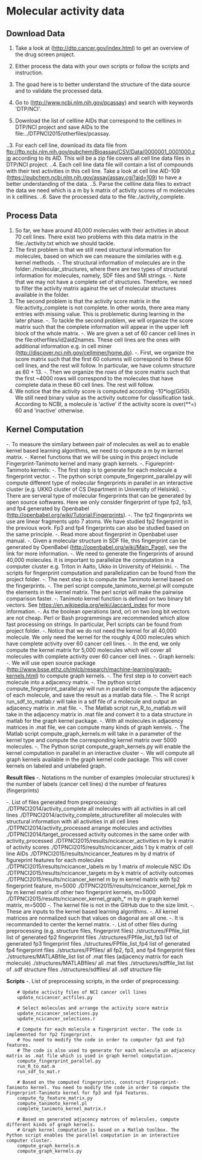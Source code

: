 
**Molecular activity data**
==


**Download Data**
--

1. Take a look at (http://dtp.cancer.gov/index.html) to get an overview of the drug screen project.

2. Either process the data with your own scripts or follow the scripts and instruction.

3. The goad here is to better understand the structure of the data source and to validate the processed data.

  1. Go to (http://www.ncbi.nlm.nih.gov/pcassay) and search with keywords 'DTP/NCI'.

  2. Download the list of cellline AIDs that correspond to the celllines in DTP/NCI project and save AIDs to the file:../DTPNCI2015/otherfiles/pcassay.

..3. For each cell line, download its data file from ftp://ftp.ncbi.nlm.nih.gov/pubchem/Bioassay/CSV/Data/0000001_0001000.zip according to its AID. This will be a zip file covers all cell line data files in DTP/NCI project. 
..4. Each cell line data file will contain a list of compounds with their test activities in this cell line. Take a look at cell line AID-109 (https://pubchem.ncbi.nlm.nih.gov/assay/assay.cgi?aid=109) to have a better understanding of the data.
..5. Parse the cellline data files to extract the data we need which is a m by k matrix of activity scores of m molecules in k celllines.
..6. Save the processed data to the file:./activity_complete.


**Process Data**
--

1. So far, we have around 40,000 molecules with their activities in about 70 cell lines. There exist two problems with this data matrix in the file:./activity.txt which we should tackle.
2. The first problem is that we still need structural information for molecules, based on which we can measure the similaries with e.g. kernel methods.
        -. The structural information of molecules are in the folder:./molecular_structures, where there are two types of structural information for molecules, namely, SDF files and SMI strings. 
        -. Note that we may not have a complete set of structures. Therefore, we need to filter the activity matrix against the set of molecular structures available in the folder.
3. The second problem is that the activity score matrix in the file:activity_complete is not complete. In other words, there area many entries with missing value. This is problemetic during learning in the later phase.
        -. To tackle the second problem, we will organize the score matrix such that the complete information will appear in the upper left block of the whole matrix.
        -. We are given a set of 60 cancer cell lines in the file:otherfiles/id2aid2names. These cell lines are the ones with additional information e.g. in cell miner (http://discover.nci.nih.gov/cellminer/home.do).
        -. First, we organize the score matrix such that the first 60 columns will correspond to these 60 cell lines, and the rest will follow. In particular, we have column structure as 60 + 13. 
        -. Then we organize the rows of the score matrix such that the first ~4000 rows will correspond to the molecules that have complete data in these 60 cell lines. The rest will follow.
4. We notice that the activity score is computed according -10*log(GI50). We still need binary value as the activity outcome for classification task. According to NCBI, a molecule is 'active' if the activity score is over(**=) 60 and 'inactive' otherwise.


**Kernel Computation**
--

-. To measure the similary between pair of molecules as well as to enable kernel based learning algorithms, we need to compute a m by m kernel matrix.
-. Kernel functions that we will be using in this project include Fingerprint-Tanimoto kernel and many graph kernels.
-. Figureprint-Tanimoto kernels:
        -. The first step is to generate for each molecule a fingerprint vector.
                -. The python script compute_fingerprint_parallel.py will compute different type of molecular fingerprints in parallel in an interactive cluster (e.g. UKKO cluster of CS Department in University of Helsinki).
                -. There are serveral type of molecular fingerprints that can be generated by open source softwares. Here we only consider fingerprint of type fp2, fp3, and fp4 generated by Openbabel (http://openbabel.org/wiki/Tutorial:Fingerprints).
                -. The fp2 fingerprints we use are linear fragments upto 7 atoms. We have studied fp2 fingerprint in the previous work. Fp3 and fp4 fingerprints can also be studied based on the same principle.
                -. Read more about fingerprint in Openbabel user manual. 
                -. Given a molecular structure in SDF file, this fingerprint can be generated by OpenBabel (http://openbabel.org/wiki/Main_Page), see the link for more information. 
                -. We need to generate the fingerprints of around 40,000 molecules. It is important to parallelize the computation in a computer cluster e.g. Triton in Aalto, Ukko in University of Helsinki.
                -. The scripts for fingerprint computation and parallelization can be found from the project folder.
        -. The next step is to compute the Tanimoto kernel based on the fingerprints. 
                -. The perl script compute_tanimoto_kernel.pl will compute the elements in the kernel matrix. The perl script will make the pairwise comparison faster.
                -. Tanimoto kernel function is defined on two binary bit vectors. See https://en.wikipedia.org/wiki/Jaccard_index for more information.
                -. As the boolean operations (and, or) on two long bit vectors are not cheap. Perl or Bash programmings are recommended which allow fast processing on strings. In particular, Perl scripts can be found from project folder.
                -. Notice that we do not need the kernel for all 40,000 molecule. We only need the kernel for the roughly 4,000 molecules which have complete activity over 60 cancer cell lines.
                -. In the end, we only compute the kernel matrix for 5,000 molecules which will cover all molecules with complete activity over 60 cancer cell lines.
-. Graph kernels:
        -. We will use open source package (http://www.bsse.ethz.ch/mlcb/research/machine-learning/graph-kernels.html) to compute graph kernels.
        -. The first step is to convert each molecule into a adjacency matrix.
                -. The python script compute_fingerprint_parallel.py will run in parallel to compute the adjacency of each molecule, and save the result as a matlab data file.
                -. The R script run_sdf_to_matlab.r will take in a sdf file of a molecule and output an adjacency matrix in .mat file.
                -. The Matlab script run_R_to_matlab.m will take in the adjacency matrix in .mat file and convert it to a data structure in matlab for the graph kernel package. 
        -. With all molecules in adjacency matrices in .mat file, we can compute many kinds of graph kenrels. 
                -. The Matlab script compute_graph_kernels.m will take in a parameter of the kernel type and compute the corresponding kernel matrix over 5000 molecules.
                -. The Python script compute_graph_kernels.py will enable the kernel computation in parallel in an interactive cluster
                -. We will compute all graph kernels available in the graph kernel code package. This will cover kernels on labeled and unlabeled graph.
                


**Result files**
-. Notations
        m       the number of examples (molecular structures)
        k       the number of labels (cancer cell lines)
        d       the number of features (fingerprints)

-. List of files generated from preprocessing:
        ./DTPNCI2014/activity_complete                  all molecules with all activities in all cell lines
        ./DTPNCI2014/activity_complete_structurefilter  all molecules with structural information with all activities in all cell lines
        ./DTPNCI2014/activity_processed                 arrange molecules and activities 
        ./DTPNCI2014/target_processed                   activity outcomes in the same order with activity_processed 
        ./DTPNCI2015/results/ncicancer_activities       m by k matrix of activity scores
        ./DTPNCI2015/results/ncicancer_aids             1 by k matrix of cell line AIDs
        ./DTPNCI2015/results/ncicancer_features         m by d matrix of figureprint features for each molecules
        ./DTPNCI2015/results/ncicancer_labels           m by 1 matrix of molecule NSC IDs
        ./DTPNCI2015/results/ncicancer_targets          m by k matrix of activity outcomes
        ./DTPNCI2015/results/ncicancer_kernel           m by m kernel matrix with fp2 fingerprint feature, m=5000 
        ./DTPNCI2015/results/ncicancer_kernel_fpk       m by m kernel matrix of other two fingerprint kernels, m=5000 
        ./DTPNCI2015/results/ncicancer_kernel_graph_*   m by m graph kernel matrix, m=5000 
-. The kernel file is not in the GitHub due to the size limit.
-. These are inputs to the kernel based learning algorithms.
-. All kernel matrices are normalized such that values on diagonal are all one.
-. It is recommanded to center the kernel matrix. 
-. List of other files during preprocessing (e.g. structure files, fingerprint files)
	./structures/FPfile_list                list of generated fp2 fingerprint files
	./structures/FPfile_list_fp3            list of generated fp3 fingerprint files
	./structures/FPfile_list_fp4            list of generated fp4 fingerprint files
	./structures/FPfiles/                   all fp2, fp3, and fp4 fingerprint files
	./structures/MATLABfile_list            list of .mat files (adjacency matrix for each molecule) 
	./structures/MATLABfiles/               all .mat files
	./structures/sdffile_list               list of .sdf structure files
	./structures/sdffiles/                  all .sdf structure file


**Scripts**
-. List of preprocessing scripts, in the order of preprocessing:

        # Update activity files of NCI cancer cell lines
        update_ncicancer_actfiles.py

        # Select molecules and arrange the activity score matrix
        update_ncicancer_selections.py
        update_ncicancer_selections.r

        # Compute for each molecule a fingerprint vector. The code is implemented for fp2 fingerprint.
        # You need to modify the code in order to computer fp3 and fp3 features.
        # The code is also used to generate for each molecule an adjacency matrix as .mat file which is used in graph kernel computation.
        compute_fingerprint_parallel.py
        run_R_to_mat.m
        run_sdf_to_mat.r

        # Based on the computed fingerprints, construct Fingerprint-Tanimoto kernel. You need to modify the code in order to compute the Fingerprint-Tanimoto kernel for fp3 and fp4 features.
        compute_fp_feature_matrix.py
        compute_tanimoto_kernel.pl
        complete_tanimoto_kernel_matrix.r

        # Based on generated adjacency matrces of molecules, compute different kinds of graph kernels.
        # Graph kernel computation is based on a Matlab toolbox. The Python script enables the parallel computation in an interactive computer cluster.
        compute_graph_kernels.m
        compute_graph_kernels.py





